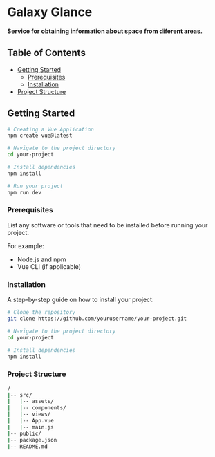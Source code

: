 # Galaxy Glance

**Service for obtaining information about space from diferent areas.**

## Table of Contents

- [Getting Started](#getting-started)
  - [Prerequisites](#prerequisites)
  - [Installation](#installation)
- [Project Structure](#project-structure)


## Getting Started

```bash
# Creating a Vue Application
npm create vue@latest

# Navigate to the project directory
cd your-project

# Install dependencies
npm install

# Run your project
npm run dev
```
### Prerequisites

List any software or tools that need to be installed before running your project.

For example:
- Node.js and npm
- Vue CLI (if applicable)

### Installation

A step-by-step guide on how to install your project.

```bash
# Clone the repository
git clone https://github.com/yourusername/your-project.git

# Navigate to the project directory
cd your-project

# Install dependencies
npm install

```
### Project Structure
```bash
/
|-- src/
|   |-- assets/
|   |-- components/
|   |-- views/
|   |-- App.vue
|   |-- main.js
|-- public/
|-- package.json
|-- README.md
```

